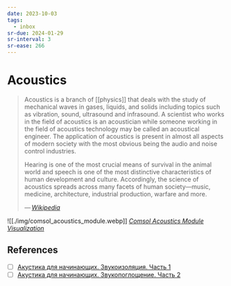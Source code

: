 ```yaml
---
date: 2023-10-03
tags:
  - inbox
sr-due: 2024-01-29
sr-interval: 3
sr-ease: 266
---
```


# Acoustics

> Acoustics is a branch of [[physics]] that deals with the study of mechanical
> waves in gases, liquids, and solids including topics such as vibration, sound,
> ultrasound and infrasound. A scientist who works in the field of acoustics is
> an acoustician while someone working in the field of acoustics technology may
> be called an acoustical engineer. The application of acoustics is present in
> almost all aspects of modern society with the most obvious being the audio and
> noise control industries.
>
> Hearing is one of the most crucial means of survival in the animal world and
> speech is one of the most distinctive characteristics of human development and
> culture. Accordingly, the science of acoustics spreads across many facets of
> human society—music, medicine, architecture, industrial production, warfare
> and more.
>
> — <cite>[Wikipedia](https://en.wikipedia.org/wiki/Acoustics)</cite>

![[./img/comsol_acoustics_module.webp]]
_[Comsol Acoustics Module Visualization](https://www.comsol.com/acoustics-module)_

## References

- [ ] [Акустика для начинающих. Звукоизоляция. Часть 1](https://pikabu.ru/story/akustika_dlya_nachinayushchikh_zvukoizolyatsiya_chast_1_3956274)
- [ ] [Акустика для начинающих. Звукопоглощение. Часть 2](https://pikabu.ru/story/akustika_dlya_nachinayushchikh_zvukopogloshchenie_chast_2_3961293)
